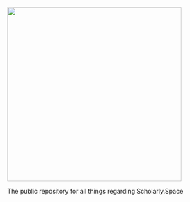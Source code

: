 <img src="http://www.scholarly.space/lib/logos/final_bubble.png" width="400px">

The public repository for all things regarding Scholarly.Space
